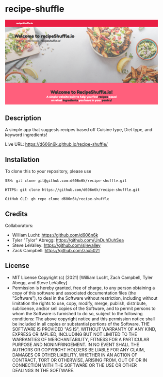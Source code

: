 # recipe-shuffle
![recipeShuffle.io screenshot](assets/images/screenshot.png)

## Description
A simple app that suggests recipes based off Cuisine type, Diet type, and keyword ingredients!

Live URL: https://d606n6k.github.io/recipe-shuffle/

## Installation
To clone this to your repository, please use 
```
SSH: git clone git@github.com:d606n6k/recipe-shuffle.git
```
```
HTTPS: git clone https://github.com/d606n6k/recipe-shuffle.git
```
```
GitHub CLI: gh repo clone d606n6k/recipe-shuffle
```

## Credits
Collaborators:
- William Lucht: https://github.com/d606n6k
- Tyler "Tylor" Abregg: https://github.com/UnDuhDuhSea 
- Steve LeValley: https://github.com/sjlevalley
- Zack Campbell: https://github.com/zax5021 


## License
- MIT License Copyright (c) [2021] [William Lucht, Zach Campbell, Tyler Abegg, and Steve LeValley]
- Permission is hereby granted, free of charge, to any person obtaining a copy of this software and associated documentation files (the "Software"), to deal in the Software without restriction, including without limitation the rights to use, copy, modify, merge, publish, distribute, sublicense, and/or sell copies of the Software, and to permit persons to whom the Software is furnished to do so, subject to the following conditions: The above copyright notice and this permission notice shall be included in all copies or substantial portions of the Software. THE SOFTWARE IS PROVIDED "AS IS", WITHOUT WARRANTY OF ANY KIND, EXPRESS OR IMPLIED, INCLUDING BUT NOT LIMITED TO THE WARRANTIES OF MERCHANTABILITY, FITNESS FOR A PARTICULAR PURPOSE AND NONINFRINGEMENT. IN NO EVENT SHALL THE AUTHORS OR COPYRIGHT HOLDERS BE LIABLE FOR ANY CLAIM, DAMAGES OR OTHER LIABILITY, WHETHER IN AN ACTION OF CONTRACT, TORT OR OTHERWISE, ARISING FROM, OUT OF OR IN CONNECTION WITH THE SOFTWARE OR THE USE OR OTHER DEALINGS IN THE SOFTWARE.